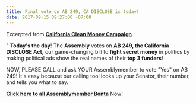 ```yaml
---
title: Final vote on AB 249, CA DISCLOSE is today!
date: 2017-09-15 09:27:00 -07:00
---
```


Excerpted from [**California Clean Money Campaign**](http://www.caclean.org/) :

"   **Today's the day**!  The **Assembly** votes on **AB 249, the California DISCLOSE Act,** our game-changing bill to **fight secret money** in politics by making political ads show the real names of their **top 3 funders**!

NOW, PLEASE CALL and ask YOUR Assemblymember to vote "Yes" on AB 249!  It's easy because our calling tool looks up your Senator, their number, and tells you what to say.

[**Click here to all Assemblymember Bonta**](https://www.yesfairelections.org/petition/ab249.php?ms=caclean-home) Now!
